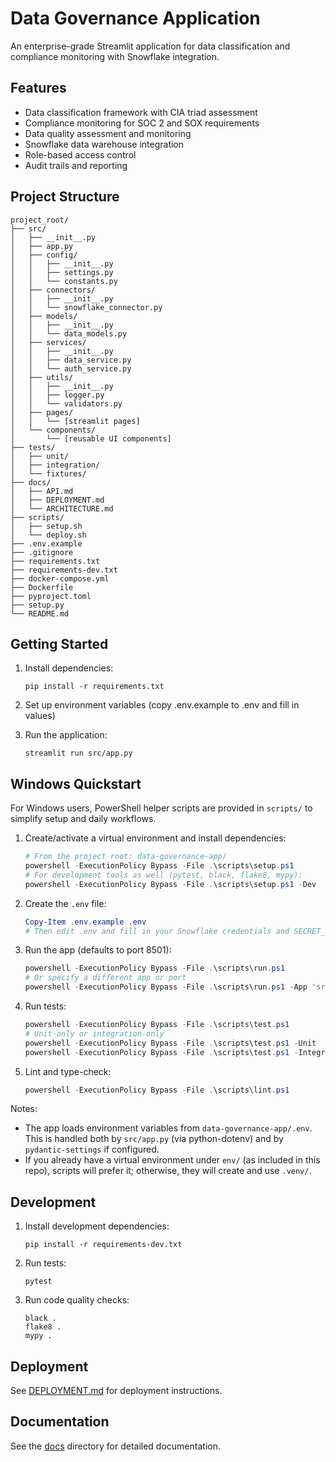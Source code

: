 # Data Governance Application

An enterprise-grade Streamlit application for data classification and compliance monitoring with Snowflake integration.

## Features

- Data classification framework with CIA triad assessment
- Compliance monitoring for SOC 2 and SOX requirements
- Data quality assessment and monitoring
- Snowflake data warehouse integration
- Role-based access control
- Audit trails and reporting

## Project Structure

```
project_root/
├── src/
│   ├── __init__.py
│   ├── app.py
│   ├── config/
│   │   ├── __init__.py
│   │   ├── settings.py
│   │   └── constants.py
│   ├── connectors/
│   │   ├── __init__.py
│   │   └── snowflake_connector.py
│   ├── models/
│   │   ├── __init__.py
│   │   └── data_models.py
│   ├── services/
│   │   ├── __init__.py
│   │   ├── data_service.py
│   │   └── auth_service.py
│   ├── utils/
│   │   ├── __init__.py
│   │   ├── logger.py
│   │   └── validators.py
│   ├── pages/
│   │   └── [streamlit pages]
│   └── components/
│       └── [reusable UI components]
├── tests/
│   ├── unit/
│   ├── integration/
│   └── fixtures/
├── docs/
│   ├── API.md
│   ├── DEPLOYMENT.md
│   └── ARCHITECTURE.md
├── scripts/
│   ├── setup.sh
│   └── deploy.sh
├── .env.example
├── .gitignore
├── requirements.txt
├── requirements-dev.txt
├── docker-compose.yml
├── Dockerfile
├── pyproject.toml
├── setup.py
└── README.md
```

## Getting Started

1. Install dependencies:
   ```
   pip install -r requirements.txt
   ```

2. Set up environment variables (copy .env.example to .env and fill in values)

3. Run the application:
   ```
   streamlit run src/app.py
   ```

## Windows Quickstart

For Windows users, PowerShell helper scripts are provided in `scripts/` to simplify setup and daily workflows.

1. Create/activate a virtual environment and install dependencies:
   ```powershell
   # From the project root: data-governance-app/
   powershell -ExecutionPolicy Bypass -File .\scripts\setup.ps1
   # For development tools as well (pytest, black, flake8, mypy):
   powershell -ExecutionPolicy Bypass -File .\scripts\setup.ps1 -Dev
   ```

2. Create the `.env` file:
   ```powershell
   Copy-Item .env.example .env
   # Then edit .env and fill in your Snowflake credentials and SECRET_KEY
   ```

3. Run the app (defaults to port 8501):
   ```powershell
   powershell -ExecutionPolicy Bypass -File .\scripts\run.ps1
   # Or specify a different app or port
   powershell -ExecutionPolicy Bypass -File .\scripts\run.ps1 -App 'src/app.py' -Port 8502
   ```

4. Run tests:
   ```powershell
   powershell -ExecutionPolicy Bypass -File .\scripts\test.ps1
   # Unit-only or integration-only
   powershell -ExecutionPolicy Bypass -File .\scripts\test.ps1 -Unit
   powershell -ExecutionPolicy Bypass -File .\scripts\test.ps1 -Integration
   ```

5. Lint and type-check:
   ```powershell
   powershell -ExecutionPolicy Bypass -File .\scripts\lint.ps1
   ```

Notes:
- The app loads environment variables from `data-governance-app/.env`. This is handled both by `src/app.py` (via python-dotenv) and by `pydantic-settings` if configured.
- If you already have a virtual environment under `env/` (as included in this repo), scripts will prefer it; otherwise, they will create and use `.venv/`.

## Development

1. Install development dependencies:
   ```
   pip install -r requirements-dev.txt
   ```

2. Run tests:
   ```
   pytest
   ```

3. Run code quality checks:
   ```
   black .
   flake8 .
   mypy .
   ```

## Deployment

See [DEPLOYMENT.md](docs/DEPLOYMENT.md) for deployment instructions.

## Documentation

See the [docs](docs/) directory for detailed documentation.